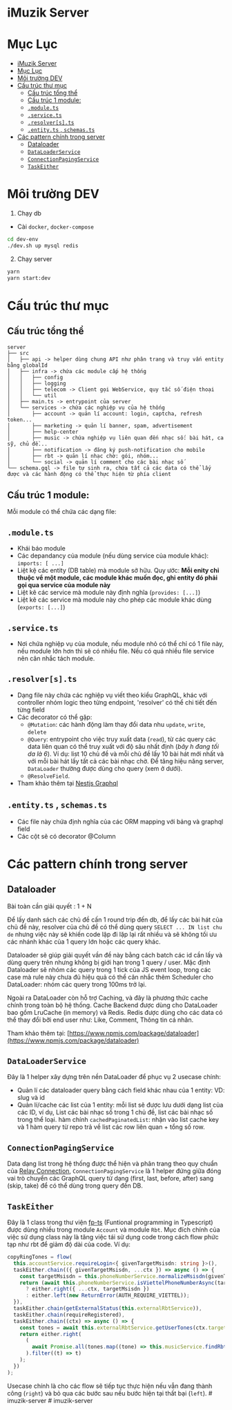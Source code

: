 # iMuzik Server

# Mục Lục

- [iMuzik Server](#imuzik-server)
- [Mục Lục](#m%e1%bb%a5c-l%e1%bb%a5c)
- [Môi trường DEV](#m%c3%b4i-tr%c6%b0%e1%bb%9dng-dev)
- [Cấu trúc thư mục](#c%e1%ba%a5u-tr%c3%bac-th%c6%b0-m%e1%bb%a5c)
  - [Cấu trúc tổng thể](#c%e1%ba%a5u-tr%c3%bac-t%e1%bb%95ng-th%e1%bb%83)
  - [Cấu trúc 1 module:](#c%e1%ba%a5u-tr%c3%bac-1-module)
  - [`.module.ts`](#modulets)
  - [`.service.ts`](#servicets)
  - [`.resolver[s].ts`](#resolversts)
  - [`.entity.ts` , `schemas.ts`](#entityts--schemasts)
- [Các pattern chính trong server](#c%c3%a1c-pattern-ch%c3%adnh-trong-server)
  - [Dataloader](#dataloader)
  - [`DataLoaderService`](#dataloaderservice)
  - [`ConnectionPagingService`](#connectionpagingservice)
  - [`TaskEither`](#taskeither)

# Môi trường DEV

1. Chạy db

- Cài `docker`, `docker-compose`

```sh
cd dev-env
./dev.sh up mysql redis
```

2. Chạy server

```sh
yarn
yarn start:dev
```

# Cấu trúc thư mục

## Cấu trúc tổng thể

```
server
├── src
│   ├── api -> helper dùng chung API như phân trang và truy vấn entity bằng globalId
│   ├── infra -> chứa các module cấp hệ thống
│   │   ├── config
│   │   ├── logging
│   │   ├── telecom -> Client gọi WebService, quy tắc số điện thoại
│   │   └── util
│   ├── main.ts -> entrypoint của server
│   └── services -> chứa các nghiệp vụ của hệ thống
│       ├── account -> quản lí account: login, captcha, refresh token...
│       ├── marketing -> quản lí banner, spam, advertisement
│       ├── help-center
│       ├── music -> chứa nghiệp vụ liên quan đến nhạc số: bài hát, ca sỹ, chủ đề...
│       ├── notification -> đăng ký push-notification cho mobile
│       ├── rbt -> quản lí nhạc chờ: gói, nhóm...
│       └── social -> quản lí comment cho các bài nhạc số
└── schema.gql -> file tự sinh ra, chứa tất cả các data có thể lấy được và các hành động có thể thực hiện từ phía client
```

## Cấu trúc 1 module:

Mỗi module có thể chứa các dạng file:

## `.module.ts`

- Khái báo module
- Các depandancy của module (nếu dùng service của module khác): `imports: [ ...]`
- Liệt kệ các entity (DB table) mà module sở hữu. Quy ước: **Mỗi enity chỉ thuộc vể một module, các module khác muốn đọc, ghi entity đó phải gọi qua service của module này**
- Liệt kê các service mà module này định nghĩa (`provides: [...]`)
- Liệt kê các service mà module này cho phép các module khác dùng (`exports: [...]`)

## `.service.ts`

- Nơi chứa nghiệp vụ của module, nếu module nhỏ có thể chỉ có 1 file này, nếu module lớn hơn thì sẽ có nhiều file. Nếu có quá nhiều file service nên cân nhắc tách module.

## `.resolver[s].ts`

- Dạng file này chứa các nghiệp vụ viết theo kiểu GraphQL, khác với controller nhóm logic theo từng endpoint, 'resolver' có thể chi tiết đến từng field
- Các decorator có thể gặp:
  - `@Mutation`: các hành động làm thay đổi data nhu `update`, `write`, `delete`
  - `@Query`: entrypoint cho việc truy xuất data (`read`), từ các query các data liên quan có thể truy xuất với độ sâu nhất định (_bây h đang tối da là 6_). Ví dụ: list 10 chủ đề và mỗi chủ đề lấy 10 bài hát mới nhất và với mỗi bài hát lấy tất cả các bài nhạc chờ. Để tăng hiệu năng server, `DataLoader` thường được dùng cho query (xem ở dưới).
  - `@ResolveField`.
- Tham khảo thêm tại [Nestjs Graphql](https://docs.nestjs.com/graphql/quick-start)

## `.entity.ts` , `schemas.ts`

- Các file này chứa định nghĩa của các ORM mapping với bảng và graphql field
- Các cột sẽ có decorator @Column

# Các pattern chính trong server

## Dataloader

Bài toàn cần giải quyết : 1 + N

Để lấy danh sách các chủ đề cấn 1 round trip đến db, để lấy các bài hát của chủ đề này, resolver của chủ đề có thể dùng query `SELECT ... IN list chu de` nhưng việc này sẽ khiến code lập đi lặp lại rất nhiều và sẽ không tối ưu các nhánh khác của 1 query lớn hoặc các query khác.

Dataloader sẽ giúp giải quyết vần đề này bằng cách batch các id cần lấy và dùng query trên nhưng không bị giới hạn trong 1 query / user.
Mặc định Dataloader sẽ nhóm các query trong 1 tick của JS event loop, trong các case mà rule này chưa đủ hiệu quả có thể cân nhắc thêm Scheduler cho DataLoader: nhóm các query trong 100ms trở lại.

Ngoài ra DataLoader còn hỗ trợ Caching, và đây là phương thức cache chính trong toàn bộ hệ thống. Cache Backend được dùng cho DataLoader bao gồm LruCache (in memory) và Redis. Redis được dùng cho các data có thể thay đổi bỡi end user như: Like, Comment, Thông tin cá nhân.

Tham khảo thêm tại: [https://www.npmjs.com/package/dataloader](https://www.npmjs.com/package/dataloader)

## `DataLoaderService`

Đây là 1 helper xây dựng trên nền DataLoader để phục vụ 2 usecase chính:

- Quản lí các dataloader query bằng cách field khác nhau của 1 entity: VD: slug và id
- Quản lí/cache các list của 1 entity: mỗi list sẽ được lưu dưới dạng list của các ID, ví dụ, List các bài nhạc số trong 1 chủ đề, list các bài nhạc số trong thể loại. hàm chính `cachedPaginatedList`: nhận vào list cache key và 1 hàm query từ repo trả về list các row liên quan + tổng số row.

## `ConnectionPagingService`

Data dạng list trong hệ thống được thể hiện và phân trang theo quy chuẩn của [Relay Connection](https://relay.dev/docs/en/graphql-server-specification.html#connections), `ConnectionPagingService` là 1 helper đứng giữa đóng vai trò chuyển các GraphQL query từ dạng (first, last, before, after) sang (skip, take) để có thể dùng trong query đến DB.

## `TaskEither`

Đây là 1 class trong thư viện [fp-ts](https://gcanti.github.io/fp-ts/) (Funtional programming in Typescript) được dùng nhiều trong module `Account` và module `Rbt`. Mục đích chính của việc sử dụng class này là tăng việc tái sử dụng code trong cách flow phức tạp như rbt để giảm độ dài của code. Ví dụ:

```typescript
copyRingTones = flow(
  this.accountService.requireLogin<{ givenTargetMsisdn: string }>(),
  taskEither.chain(({ givenTargetMsisdn, ...ctx }) => async () => {
    const targetMsisdn = this.phoneNumberService.normalizeMsisdn(givenTargetMsisdn);
    return (await this.phoneNumberService.isViettelPhoneNumberAsync(targetMsisdn))
      ? either.right({ ...ctx, targetMsisdn })
      : either.left(new ReturnError(AUTH_REQUIRE_VIETTEL));
  }),
  taskEither.chain(getExternalStatus(this.externalRbtService)),
  taskEither.chain(requireRegistered),
  taskEither.chain((ctx) => async () => {
    const tones = await this.externalRbtService.getUserTones(ctx.targetMsisdn);
    return either.right(
      (
        await Promise.all(tones.map((tone) => this.musicService.findRbtByToneCode(tone.toneCode)))
      ).filter((t) => t)
    );
  })
);
```

Usecase chính là cho các flow sẽ tiếp tục thực hiện nếu vẫn đang thành công (`right`) và bỏ qua các bước sau nếu bước hiện tại thất bại (`left`).
#   i m u z i k - s e r v e r  
 #   i m u z i k - s e r v e r  
 